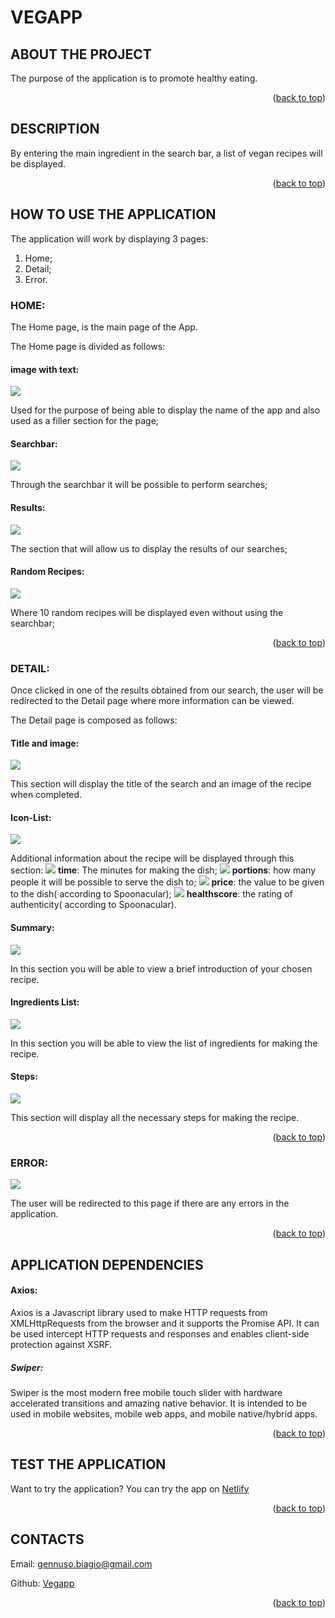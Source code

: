 <div id="top"><div>

# VEGAPP

## ABOUT THE PROJECT
The purpose of the application is to promote healthy eating.

<p align="right">(<a href="#top">back to top</a>)</p>

## DESCRIPTION

By entering the main ingredient in the search bar, a list of vegan recipes will be displayed.

<p align="right">(<a href="#top">back to top</a>)</p>

## HOW TO USE THE APPLICATION

The application will work by displaying 3 pages:
1) Home;
2) Detail;
3) Error.

### HOME:

The Home page, is the main page of the App.

The Home page is divided as follows:

#### image with text:

![](src/assets/imageandtext.png)

Used for the purpose of being able to display the name of the app and also used as a filler section for the page;

#### Searchbar:

![](src/assets/searchbar.png)

Through the searchbar it will be possible to perform searches;

#### Results:

![](src/assets/results.png)

The section that will allow us to display the results of our searches;

#### Random Recipes:

![](src/assets/swiper.png)

Where 10 random recipes will be displayed even without using the searchbar;

<p align="right">(<a href="#top">back to top</a>)</p>

### DETAIL:

Once clicked in one of the results obtained from our search, the user will be redirected to the Detail page where more information can be viewed.

The Detail page is composed as follows:

#### Title and image:

![](src/assets/titleandimage.png)

This section will display the title of the search and an image of the recipe when completed.

#### Icon-List:

![](src/assets/iconlist.png)

Additional information about the recipe will be displayed through this section:
![](src/assets/time.png)
**time**: The minutes for making the dish;
![](src/assets/servings.png)
**portions**: how many people it will be possible to serve the dish to;
![](src/assets/price.png)
**price**: the value to be given to the dish( according to Spoonacular);
![](src/assets/health.png)
**healthscore**: the rating of authenticity( according to Spoonacular).

#### Summary:

![](src/assets/summary.png)

In this section you will be able to view a brief introduction of your chosen recipe.

#### Ingredients List:

![](src/assets/list.png)


In this section you will be able to view the list of ingredients for making the recipe.

#### Steps:

![](src/assets/steps.png)


This section will display all the necessary steps for making the recipe.

<p align="right">(<a href="#top">back to top</a>)</p>


### ERROR:

![](src/assets/404.png)

The user will be redirected to this page if there are any errors in the application.

<p align="right">(<a href="#top">back to top</a>)</p>

## APPLICATION DEPENDENCIES

#### Axios:

Axios is a Javascript library used to make HTTP requests from XMLHttpRequests from the browser and it supports the Promise API. It can be used intercept HTTP requests and responses and enables client-side protection against XSRF.

##### Swiper:

Swiper is the most modern free mobile touch slider with hardware accelerated transitions and amazing native behavior. It is intended to be used in mobile websites, mobile web apps, and mobile native/hybrid apps.

<p align="right">(<a href="#top">back to top</a>)</p>

## TEST THE APPLICATION

Want to try the application? You can try the app on [Netlify](https://infallible-hawking-9f4257.netlify.app)

<p align="right">(<a href="#top">back to top</a>)</p>

## CONTACTS

Email: [gennuso.biagio@gmail.com](mailto:gennuso.biagio@gmail.com)

Github: [Vegapp](https://github.com/bilabixxx/Vegapp)

<p align="right">(<a href="#top">back to top</a>)</p>